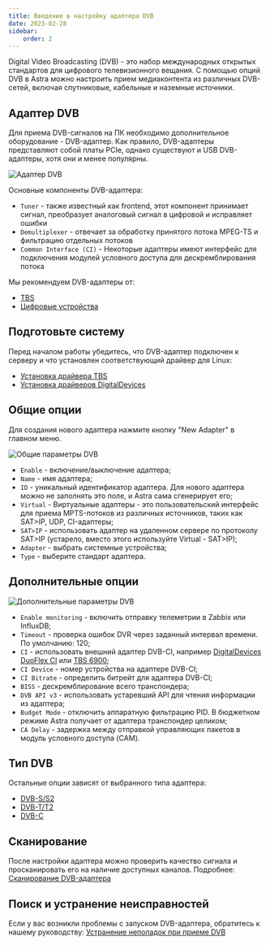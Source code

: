 ```yaml
---
title: Введение в настройку адаптера DVB
date: 2023-02-28
sidebar:
    order: 2
---
```


Digital Video Broadcasting (DVB) - это набор международных открытых стандартов для цифрового телевизионного вещания. С помощью опций DVB в Astra можно настроить прием медиаконтента из различных DVB-сетей, включая спутниковые, кабельные и наземные источники.

## Адаптер DVB[](https://help.cesbo.com/astra/receiving/dvb/intro#dvb-adapter)

Для приема DVB-сигналов на ПК необходимо дополнительное оборудование - DVB-адаптер. Как правило, DVB-адаптеры представляют собой платы PCIe, однако существуют и USB DVB-адаптеры, хотя они и менее популярны.

![Адаптер DVB](https://cdn.cesbo.com/help/astra/receiving/dvb/intro/dvb-adapter.jpg)

Основные компоненты DVB-адаптера:

- `Tuner` - также известный как frontend, этот компонент принимает сигнал, преобразует аналоговый сигнал в цифровой и исправляет ошибки
- `Demultiplexer` - отвечает за обработку принятого потока MPEG-TS и фильтрацию отдельных потоков
- `Common Interface (CI)` - Некоторые адаптеры имеют интерфейс для подключения модулей условного доступа для дескремблирования потока

Мы рекомендуем DVB-адаптеры от:

- [TBS](https://www.tbsdtv.com/)
- [Цифровые устройства](https://www.digital-devices.eu/)

## Подготовьте систему[](https://help.cesbo.com/astra/receiving/dvb/intro#prepare-you-system)

Перед началом работы убедитесь, что DVB-адаптер подключен к серверу и что установлен соответствующий драйвер для Linux:

- [Установка драйвера TBS](https://help.cesbo.com/misc/tools-and-utilities/dvb/tbs-driver)
- [Установка драйверов DigitalDevices](https://help.cesbo.com/misc/tools-and-utilities/dvb/dd-driver)

## Общие опции[](https://help.cesbo.com/astra/receiving/dvb/intro#general-options)

Для создания нового адаптера нажмите кнопку "New Adapter" в главном меню.

![Общие параметры DVB](https://cdn.cesbo.com/help/astra/receiving/dvb/intro/dvb-general.png)

- `Enable` - включение/выключение адаптера;
- `Name` - имя адаптера;
- `ID` - уникальный идентификатор адаптера. Для нового адаптера можно не заполнять это поле, и Astra сама сгенерирует его;
- `Virtual` - Виртуальные адаптеры - это пользовательский интерфейс для приема MPTS-потоков из различных источников, таких как SAT>IP, UDP, CI-адаптеры;
- `SAT>IP` - использовать адаптер на удаленном сервере по протоколу SAT>IP (устарело, вместо этого используйте Virtual - SAT>IP);
- `Adapter` - выбрать системные устройства;
- `Type` - выберите стандарт адаптера.

## Дополнительные опции[](https://help.cesbo.com/astra/receiving/dvb/intro#advanced-options)

![Дополнительные параметры DVB](https://cdn.cesbo.com/help/astra/receiving/dvb/intro/dvb-advanced.png)

- `Enable monitoring` - включить отправку телеметрии в Zabbix или InfluxDB;
- `Timeout` - проверка ошибок DVR через заданный интервал времени. По умолчанию: 120;
- `CI` - использовать внешний адаптер DVB-CI, например [DigitalDevices DuoFlex CI](https://www.digital-devices.eu/shop/en/cine-series/ci-expansion/224/digital-devices-duoflex-ci-double-common-interface-ci-extension-duoflex-ci?c=173) или [TBS 6900](https://www.tbsdtv.com/products/tbs6900-dvb-dual-pci-e-card.html);
- `CI Device` - номер устройства на адаптере DVB-CI;
- `CI Bitrate` - определить битрейт для адаптера DVB-CI;
- `BISS` - дескремблирование всего транспондера;
- `DVB API v3` - использовать устаревший API для чтения информации из адаптера;
- `Budget Mode` - отключить аппаратную фильтрацию PID. В бюджетном режиме Astra получает от адаптера транспондер целиком;
- `CA Delay` - задержка между отправкой управляющих пакетов в модуль условного доступа (CAM).

## Тип DVB[](https://help.cesbo.com/astra/receiving/dvb/intro#dvb-type)

Остальные опции зависят от выбранного типа адаптера:

- [DVB-S/S2](https://help.cesbo.com/astra/receiving/dvb/s)
- [DVB-T/T2](https://help.cesbo.com/astra/receiving/dvb/t)
- [DVB-C](https://help.cesbo.com/astra/receiving/dvb/c)

## Сканирование[](https://help.cesbo.com/astra/receiving/dvb/intro#scan)

После настройки адаптера можно проверить качество сигнала и просканировать его на наличие доступных каналов. Подробнее: [Сканирование DVB-адаптера](https://help.cesbo.com/astra/receiving/dvb/scan)

## Поиск и устранение неисправностей[](https://help.cesbo.com/astra/receiving/dvb/intro#troubleshooting)

Если у вас возникли проблемы с запуском DVB-адаптера, обратитесь к нашему руководству: [Устранение неполадок при приеме DVB](https://help.cesbo.com/misc/troubleshooting/dvb)
